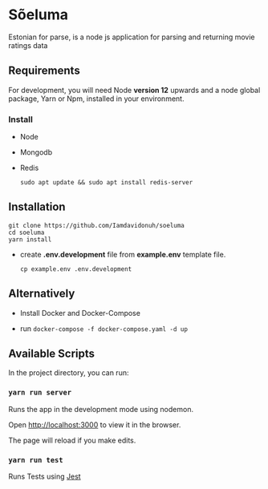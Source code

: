 
# Sõeluma

Estonian for parse, is a node js application for parsing and returning movie ratings data

## Requirements

For development, you will need Node <b> version 12</b> upwards and a node global package, Yarn or Npm, installed in your environment.

### Install

- Node

- Mongodb

- Redis

    `sudo apt update && sudo apt install redis-server`

## Installation

    git clone https://github.com/Iamdavidonuh/soeluma
    cd soeluma
    yarn install

- create **.env.development** file from **example.env** template file.

    `cp example.env .env.development`

## Alternatively

- Install Docker and Docker-Compose

- run `docker-compose -f docker-compose.yaml -d up`

## Available Scripts

In the project directory, you can run:

### `yarn run server`

Runs the app in the development mode using nodemon.<br />

Open [http://localhost:3000](http://localhost:3000) to view it in the browser.

The page will reload if you make edits.<br />

### `yarn run test`

Runs Tests using [Jest](https://jestjs.io/)
